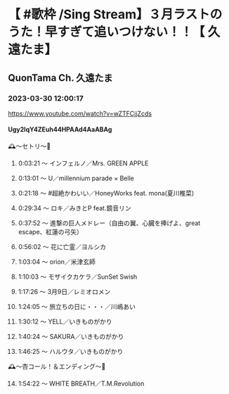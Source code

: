 # 【 #歌枠 /Sing Stream】３月ラストのうた！早すぎて追いつけない！！【 久遠たま】

## QuonTama Ch. 久遠たま

### 2023-03-30 12:00:17

https://www.youtube.com/watch?v=wZTFCjjZcds

#### Ugy2lqY4ZEuh44HPAAd4AaABAg

🕰～セトリ～🥀



01. 0:03:21 ～ インフェルノ／Mrs. GREEN APPLE

02. 0:13:01 ～ U／millennium parade × Belle

03. 0:21:18 ～ #超絶かわいい／HoneyWorks feat. mona(夏川椎菜)

04. 0:29:34 ～ ロキ／みきとP feat.鏡音リン

05. 0:37:52 ～ 進撃の巨人メドレー（自由の翼、心臓を捧げよ、great escape、紅蓮の弓矢）

06. 0:56:02 ～ 花に亡霊／ヨルシカ

07. 1:03:04 ～ orion／米津玄師

08. 1:10:03 ～ モザイクカケラ／SunSet Swish

09. 1:17:26 ～ 3月9日／レミオロメン

10. 1:24:05 ～ 旅立ちの日に・・・／川嶋あい

11. 1:30:12 ～ YELL／いきものがかり

12. 1:40:24 ～ SAKURA／いきものがかり

13. 1:46:25 ～ ハルウタ／いきものがかり



🕰～杏コール！＆エンディング～🥀



14. 1:54:22 ～ WHITE BREATH／T.M.Revolution

